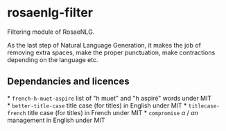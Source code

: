 # rosaenlg-filter

Filtering module of RosaeNLG. 

As the last step of Natural Language Generation, it makes the job of removing extra spaces, make the proper punctuation, make contractions depending on the language etc.

## Dependancies and licences

* `french-h-muet-aspire` list of "h muet" and "h aspiré" words under MIT
* `better-title-case` title case (for titles) in English under MIT
* `titlecase-french` title case (for titles) in French under MIT
* `compromise` _a_ / _an_ management in English under MIT

